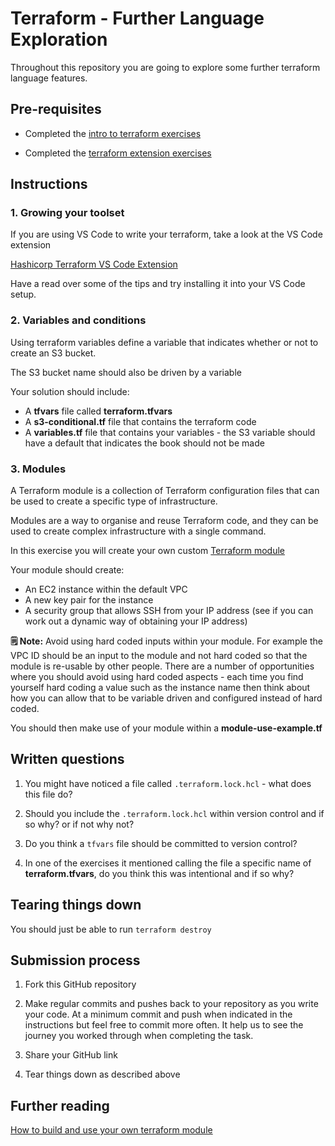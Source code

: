 # Terraform - Further Language Exploration

Throughout this repository you are going to explore some further terraform language features.

## Pre-requisites

- Completed the [intro to terraform exercises](https://github.com/northcoders/ce-intro-terraform)

- Completed the [terraform extension exercises](https://github.com/northcoders/ce-terraform-extension)

## Instructions

### 1. Growing your toolset

If you are using VS Code to write your terraform, take a look at the VS Code extension

[Hashicorp Terraform VS Code Extension](https://marketplace.visualstudio.com/items?itemName=HashiCorp.terraform)

Have a read over some of the tips and try installing it into your VS Code setup.

### 2. Variables and conditions

Using terraform variables define a variable that indicates whether or not to create an S3 bucket.

The S3 bucket name should also be driven by a variable

Your solution should include:

* A **tfvars** file called **terraform.tfvars**
* A **s3-conditional.tf** file that contains the terraform code
* A **variables.tf** file that contains your variables - the S3 variable should have a default that indicates the book should not be made

### 3. Modules

A Terraform module is a collection of Terraform configuration files that can be used to create a specific type of infrastructure. 

Modules are a way to organise and reuse Terraform code, and they can be used to create complex infrastructure with a single command.

In this exercise you will create your own custom [Terraform module](https://developer.hashicorp.com/terraform/language/modules)

Your module should create:

* An EC2 instance within the default VPC
* A new key pair for the instance
* A security group that allows SSH from your IP address (see if you can work out a dynamic way of obtaining your IP address)

**🗒️ Note:** Avoid using hard coded inputs within your module. For example the VPC ID should be an input to the module and not hard coded so that the module is re-usable by other people. There are a number of opportunities where you should avoid using hard coded aspects - each time you find yourself hard coding a value such as the instance name then think about how you can allow that to be variable driven and configured instead of hard coded.

You should then make use of your module within a **module-use-example.tf**


## Written questions

1. You might have noticed a file called `.terraform.lock.hcl` - what does this file do?

2. Should you include the `.terraform.lock.hcl` within version control and if so why? or if not why not?

3. Do you think a `tfvars` file should be committed to version control? 

4. In one of the exercises it mentioned calling the file a specific name of **terraform.tfvars**, do you think this was intentional and if so why?



## Tearing things down

You should just be able to run `terraform destroy`

## Submission process

1. Fork this GitHub repository

2. Make regular commits and pushes back to your repository as you write your code. At a minimum commit and push when indicated in the instructions but feel free to commit more often. It help us to see the journey you worked through when completing the task.

3. Share your GitHub link

4. Tear things down as described above

## Further reading

[How to build and use your own terraform module](https://developer.hashicorp.com/terraform/tutorials/modules/module-create)